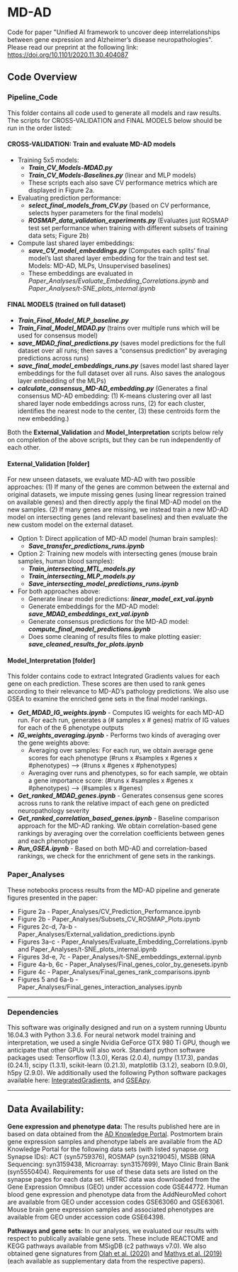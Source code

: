 # MD-AD

Code for paper "Unified AI framework to uncover deep interrelationships between gene expression and Alzheimer’s disease neuropathologies". Please read our preprint at the following link: https://doi.org/10.1101/2020.11.30.404087


## Code Overview

### Pipeline_Code

This folder contains all code used to generate all models and raw results.
The scripts for CROSS-VALIDATION and FINAL MODELS below should be run in the order listed: 

#### CROSS-VALIDATION:  Train and evaluate MD-AD models
- Training 5x5 models:
	- **_Train_CV_Models-MDAD.py_**
	- **_Train_CV_Models-Baselines.py_** (linear and MLP models)
	- These scripts each also save CV performance metrics which are displayed in Figure 2a.
- Evaluating prediction performance:
	- **_select_final_models_from_CV.py_** (based on CV performance, selects hyper parameters for the final models)
	- **_ROSMAP_data_validation_experiments.py_** (Evaluates just ROSMAP test set performance when training with different subsets of training data sets; Figure 2b)
- Compute last shared layer embeddings:
	- **_save_CV_model_embeddings.py_**  (Computes each splits’ final model’s last shared layer embedding for the train and test set. Models: MD-AD, MLPs, Unsupervised baselines)
	- These embeddings are evaluated in _Paper_Analyses/Evaluate_Embedding_Correlations.ipynb_ and _Paper_Analyses/t-SNE_plots_internal.ipynb_

#### FINAL MODELS (trained on full dataset)
- **_Train_Final_Model_MLP_baseline.py_**
- **_Train_Final_Model_MDAD.py_** (trains over multiple runs which will be used for consensus model)
- **_save_MDAD_final_predictions.py_** (saves model predictions for the full dataset over all runs; then saves a “consensus prediction” by averaging predictions across runs)
- **_save_final_model_embeddings_runs.py_** (saves model last shared layer embeddings for the full dataset over all runs. Also saves the analogous layer embedding of the MLPs)
- **_calculate_consensus_MD-AD_embedding.py_** (Generates a final consensus MD-AD embedding: (1) K-means clustering over all last shared layer node embeddings across runs, (2) for each cluster, identifies the nearest node to the center, (3) these centroids form the new embedding.)

Both the **External_Validation** and **Model_Interpretation** scripts below rely on completion of the above scripts, but they can be run independently of each other.

####  External_Validation [folder]
For new unseen datasets, we evaluate MD-AD with two possible approaches: (1) If many of the genes are common between the external and original datasets, we impute missing genes (using linear regression trained on available genes) and then directly apply the final MD-AD model on the new samples. (2) If many genes are missing, we instead train a new MD-AD model on intersecting genes (and relevant baselines) and then evaluate the new custom model on the external dataset.  
- Option 1:  Direct application of MD-AD model (human brain samples):
	- **_Save_transfer_predictions_runs.ipynb_**
- Option 2: Training new models with intersecting genes (mouse brain samples, human blood samples):
	- **_Train_intersecting_MTL_models.py_**
	- **_Train_intersecting_MLP_models.py_**
	- **_Save_intersecting_model_predictions_runs.ipynb_**
- For both approaches above:
	- Generate linear model predictions: **_linear_model_ext_val.ipynb_**
	- Generate embeddings for the MD-AD model: **_save_MDAD_embeddings_ext_val.ipynb_**
	- Generate consensus predictions for the MD-AD model: **_compute_final_model_predictions.ipynb_**
	- Does some cleaning of results files to make plotting easier: **_save_cleaned_results_for_plots.ipynb_**

#### Model_Interpretation [folder]
This folder contains code to extract Integrated Gradients values for each gene on each prediction. These scores are then used to rank genes according to their relevance to MD-AD’s pathology predictions. We also use GSEA to examine the enriched gene sets in the final model rankings.

- **_Get_MDAD_IG_weights.ipynb_** - Computes IG weights for each MD-AD run. For each run, generates a (# samples x # genes) matrix of IG values for each of the 6 phenotype outputs
- **_IG_weights_averaging.ipynb_** - Performs two kinds of averaging over the gene weights above:
	- Averaging over samples: For each run, we obtain average gene scores for each phenotype (#runs x #samples x #genes x #phenotypes) --> (#runs x #genes x #phenotypes)
	- Averaging over runs and phenotypes, so for each sample, we obtain a gene importance score: (#runs x #samples x #genes x #phenotypes) --> (#samples x #genes)
- **_Get_ranked_MDAD_genes.ipynb_** - Generates consensus gene scores across runs to rank the relative impact of each gene on predicted neuropathology severity
- **_Get_ranked_correlation_based_genes.ipynb_** - Baseline comparison approach for the MD-AD ranking. We obtain correlation-based gene rankings by averaging over the correlation coefficients between genes and each phenotype
- **_Run_GSEA.ipynb_** - Based on both MD-AD and correlation-based rankings, we check for the enrichment of gene sets in the rankings.

### Paper_Analyses
These notebooks process results from the MD-AD pipeline and generate figures presented in the paper:
- Figure 2a - Paper_Analyses/CV_Prediction_Performance.ipynb
- Figure 2b - Paper_Analyses/Subsets_CV_ROSMAP_Plots.ipynb
- Figures 2c-d, 7a-b - Paper_Analyses/External_validation_predictions.ipynb
- Figures 3a-c - Paper_Analyses/Evaluate_Embedding_Correlations.ipynb and Paper_Analyses/t-SNE_plots_internal.ipynb
- Figures 3d-e, 7c - Paper_Analyses/t-SNE_embeddings_external.ipynb
- Figure 4a-b, 6c - Paper_Analyses/Final_genes_color_by_genesets.ipynb
- Figure 4c - Paper_Analyses/Final_genes_rank_comparisons.ipynb
- Figures 5 and 6a-b - Paper_Analyses/Final_genes_interaction_analyses.ipynb

------------
### Dependencies 

This software was originally designed and run on a system running Ubuntu 16.04.3 with Python 3.3.6. For neural network model training and interpretation, we used a single Nvidia GeForce GTX 980 Ti GPU, though we anticipate that other GPUs will also work. Standard python software packages used: Tensorflow (1.3.0), Keras (2.0.4), numpy (1.17.3), pandas (0.24.1), scipy (1.3.1), scikit-learn (0.21.3), matplotlib (3.1.2), seaborn (0.9.0), h5py (2.9.0). We additionally used the following Python software packages available here: [IntegratedGradients](https://github.com/hiranumn/IntegratedGradients), and [GSEApy](https://pypi.org/project/gseapy/). 

-----------
## Data Availability:
**Gene expression and phenotype data:** The results published here are in based on data obtained from the [AD Knowledge Portal](https://adknowledgeportal.synapse.org/). Postmortem brain gene expression samples and phenotype labels are available from the AD Knowledge Portal for the following data sets (with listed synapse.org Synapse IDs):  ACT (syn5759376), ROSMAP (syn3219045), MSBB (RNA Sequencing: syn3159438, Microarray: syn3157699), Mayo Clinic Brain Bank (syn5550404). Requirements for use of these data sets are listed on the synapse pages for each data set. HBTRC data was downloaded from the Gene Expression Omnibus (GEO) under accession code GSE44772.  Human blood gene expression and phenotype data from the AddNeuroMed cohort are available from GEO under accession codes GSE63060 and GSE63061. Mouse brain gene expression samples and associated phenotypes are available from GEO under accession code GSE64398.

**Pathways and gene sets:** In our analyses, we evaluated our results with respect to publically available gene sets. These include REACTOME and KEGG pathways available from MSigDB (c2 pathways v7.0). We also obtained gene signatures from [Olah et al. (2020)](https://doi.org/10.1038/s41467-020-19737-2) and [Mathys et al. (2019)](https://doi.org/10.1038/s41586-019-1195-2) (each available as supplementary data from the respective papers).



